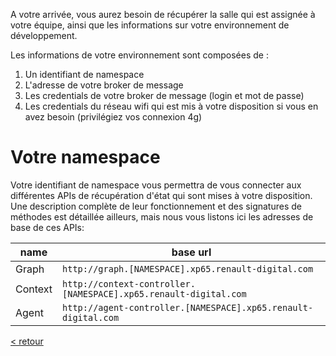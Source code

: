 A votre arrivée, vous aurez besoin de récupérer la salle qui est assignée à votre équipe, ainsi que les informations sur votre environnement de développement.

Les informations de votre environnement sont composées de :
1. Un identifiant de namespace
2. L'adresse de votre broker de message
3. Les credentials de votre broker de message (login et mot de passe)
4. Les credentials du réseau wifi qui est mis à votre disposition si vous en avez besoin (privilégiez vos connexion 4g)

# Votre namespace

Votre identifiant de namespace vous permettra de vous connecter aux différentes APIs de récupération d'état qui sont mises à votre disposition. Une description complète de leur fonctionnement et des signatures de méthodes est détaillée ailleurs, mais nous vous listons ici les adresses de base de ces APIs:

| name     | base url |
|----------|------|
| Graph    | `http://graph.[NAMESPACE].xp65.renault-digital.com` |
| Context  | `http://context-controller.[NAMESPACE].xp65.renault-digital.com` |
| Agent    | `http://agent-controller.[NAMESPACE].xp65.renault-digital.com` |


[< retour](README.md)